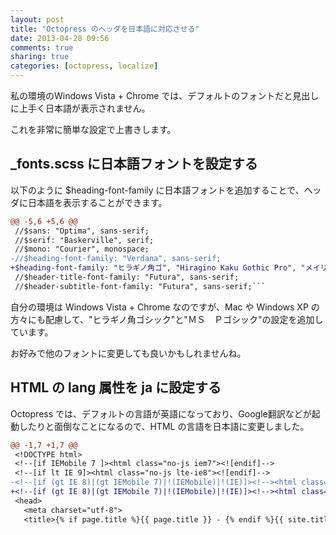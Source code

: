 ```yaml
---
layout: post
title: "Octopress のヘッダを日本語に対応させる"
date: 2013-04-28 09:56
comments: true
sharing: true
categories: [octopress, localize] 
---
```

私の環境のWindows Vista + Chrome では、デフォルトのフォントだと見出しに上手く日本語が表示されません。

これを非常に簡単な設定で上書きします。

<!-- more -->

_fonts.scss に日本語フォントを設定する
--------------------------------------

以下のように $heading-font-family に日本語フォントを追加することで、ヘッダに日本語を表示することができます。

```diff sass/custom/_fonts.scss
@@ -5,6 +5,6 @@
 //$sans: "Optima", sans-serif;
 //$serif: "Baskerville", serif;
 //$mono: "Courier", monospace;
-//$heading-font-family: "Verdana", sans-serif;
+$heading-font-family: "ヒラギノ角ゴ", "Hiragino Kaku Gothic Pro", "メイリオ", Meiryo, "ＭＳ Ｐゴシック","MS PGothic", "Verdana", sans-serif;
 //$header-title-font-family: "Futura", sans-serif;
 //$header-subtitle-font-family: "Futura", sans-serif;```
```

自分の環境は Windows Vista + Chrome なのですが、Mac や Windows XP の方々にも配慮して、"ヒラギノ角ゴシック"と"ＭＳ　Ｐゴシック"の設定を追加しています。

お好みで他のフォントに変更しても良いかもしれませんね。

HTML の lang 属性を ja に設定する
---------------------------------
Octopress では、デフォルトの言語が英語になっており、Google翻訳などが起動したりと面倒なことになるので、HTML の言語を日本語に変更しました。

```diff source/_includes/head.html
@@ -1,7 +1,7 @@
 <!DOCTYPE html>
 <!--[if IEMobile 7 ]><html class="no-js iem7"><![endif]-->
 <!--[if lt IE 9]><html class="no-js lte-ie8"><![endif]-->
-<!--[if (gt IE 8)|(gt IEMobile 7)|!(IEMobile)|!(IE)]><!--><html class="no-js" lang="en"><!--<![endif]-->
+<!--[if (gt IE 8)|(gt IEMobile 7)|!(IEMobile)|!(IE)]><!--><html class="no-js" lang="ja"><!--<![endif]-->
 <head>
   <meta charset="utf-8">
   <title>{% if page.title %}{{ page.title }} - {% endif %}{{ site.title }}</title>
```

